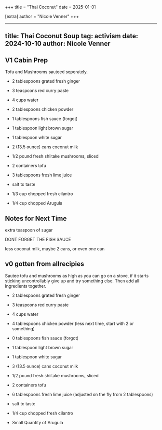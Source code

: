 +++
title = "Thai Coconut"
date = 2025-01-01

[extra]
author = "Nicole Venner"
+++

---
title: Thai Coconut Soup
tag: activism
date: 2024-10-10
author: Nicole Venner
---

## V1 Cabin Prep

Tofu and Mushrooms sauteed seperately.

- 2 tablespoons grated fresh ginger

- 3 teaspoons red curry paste

- 4 cups water

- 2 tablespoons chicken powder 

- 1 tablespoons fish sauce (forgot)

- 1 tablespoon light brown sugar

- 1 tablespoon white sugar

- 2 (13.5 ounce) cans coconut milk

- 1/2 pound fresh shiitake mushrooms, sliced

- 2 containers tofu

- 3 tablespoons fresh lime juice

- salt to taste

- 1/3 cup chopped fresh cilantro

- 1/4 cup chopped Arugula

## Notes for Next Time

extra teaspoon of sugar

DONT FORGET THE FISH SAUCE

less coconut milk, maybe 2 cans, or even one can

## v0 gotten from allrecipies

Sautee tofu and mushrooms as high as you can go on a stove, if it starts sticking uncontrollably give up and try something else. Then add all ingredients together.

- 2 tablespoons grated fresh ginger

- 3 teaspoons red curry paste

- 4 cups water

- 4 tablespoons chicken powder (less next time, start with 2 or something)

- 0 tablespoons fish sauce (forgot)

- 1 tablespoon light brown sugar

- 1 tablespoon white sugar

- 3 (13.5 ounce) cans coconut milk

- 1/2 pound fresh shiitake mushrooms, sliced

- 2 containers tofu

- 6 tablespoons fresh lime juice (adjusted on the fly from 2 tablespoons)

- salt to taste

- 1/4 cup chopped fresh cilantro

- Small Quantity of Arugula
